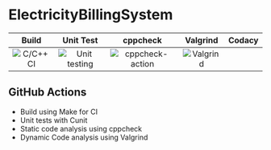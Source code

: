 # ElectricityBillingSystem


|Build|Unit Test|cppcheck|Valgrind|Codacy|
|:--:|:--:|:--:|:--:|:--:|
|![C/C++ CI](https://github.com/stepin104345/ElectricityBillingSystem/workflows/C/C++%20CI/badge.svg)|![Unit testing](https://github.com/stepin104345/ElectricityBillingSystem/workflows/Unit%20testing/badge.svg)|![cppcheck-action](https://github.com/stepin104345/ElectricityBillingSystem/workflows/cppcheck-action/badge.svg)|![Valgrind](https://github.com/stepin104345/ElectricityBillingSystem/workflows/Valgrind/badge.svg)

## GitHub Actions
* Build using Make for CI
* Unit tests with Cunit
* Static code analysis using cppcheck
* Dynamic Code analysis using Valgrind
